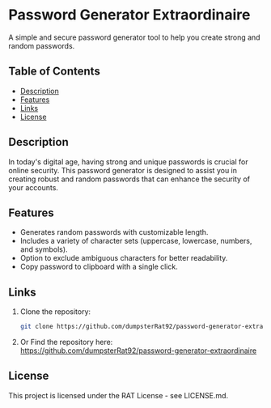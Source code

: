 # Password Generator Extraordinaire

A simple and secure password generator tool to help you create strong and random passwords.

## Table of Contents
- [Description](#description)
- [Features](#features)
- [Links](#Links)
- [License](#license)

## Description

In today's digital age, having strong and unique passwords is crucial for online security. This password generator is designed to assist you in creating robust and random passwords that can enhance the security of your accounts.

## Features

- Generates random passwords with customizable length.
- Includes a variety of character sets (uppercase, lowercase, numbers, and symbols).
- Option to exclude ambiguous characters for better readability.
- Copy password to clipboard with a single click.

## Links

1. Clone the repository:

   ```bash
   git clone https://github.com/dumpsterRat92/password-generator-extraordinaire.git

2. Or Find the repository here: 
https://github.com/dumpsterRat92/password-generator-extraordinaire

## License 

This project is licensed under the RAT License - see LICENSE.md.

